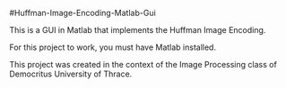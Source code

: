 #Huffman-Image-Encoding-Matlab-Gui

This is a GUI in Matlab that implements the Huffman Image Encoding. 

For this project to work, you must have Matlab installed.

This project was created in the context of the Image Processing class of Democritus University of Thrace.
